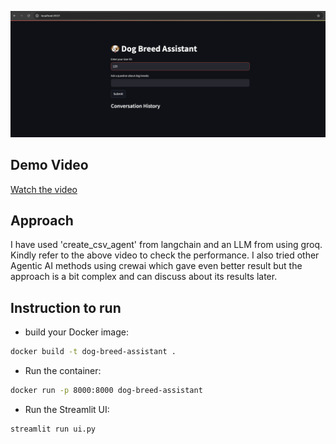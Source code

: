 ![Alt text for the image](video/image.png "streamlite ui")

## Demo Video
[Watch the video](https://github.com/rishraj2000/dog_breed_chatbot/raw/main/video/dog_breed_1_0.mp4)

## Approach
I have used 'create_csv_agent' from langchain and an LLM from using groq. Kindly refer to the above video to check the performance.
I also tried other Agentic AI methods using crewai which gave even better result but the approach is a bit complex and can discuss about its results later.





## Instruction to run
- build your Docker image:
```bash
docker build -t dog-breed-assistant .
```

- Run the container:
 ```bash
docker run -p 8000:8000 dog-breed-assistant
```

- Run the Streamlit UI:
 ```bash
streamlit run ui.py
```
